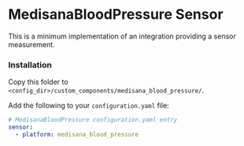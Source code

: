 # MedisanaBloodPressure Sensor

This is a minimum implementation of an integration providing a sensor measurement.

### Installation

Copy this folder to `<config_dir>/custom_components/medisana_blood_pressure/`.

Add the following to your `configuration.yaml` file:

```yaml
# MedisanaBloodPressure configuration.yaml entry
sensor:
  - platform: medisana_blood_pressure
```
